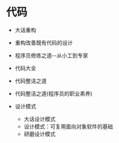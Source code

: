 #   代码

-   ⼤话重构
-   重构改善既有代码的设计
-   程序员修炼之道--从⼩⼯到专家
-   代码⼤全
-   代码整洁之道
-   代码整洁之道(程序员的职业素养)

-   设计模式
    -   ⼤话设计模式
    -   设计模式：可复用面向对象软件的基础
    -   研磨设计模式